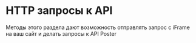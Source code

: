 # HTTP запросы к API

Методы этого раздела дают возможность отправлять запрос c iFrame на ваш сайт и делать запросы к API Poster

